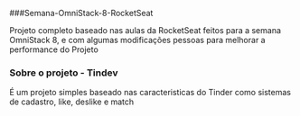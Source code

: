 ###Semana-OmniStack-8-RocketSeat

Projeto completo baseado nas aulas da RocketSeat feitos para a semana OmniStack 8, e com algumas modificações pessoas para melhorar a performance do Projeto

### Sobre o projeto - Tindev

É um projeto simples baseado nas caracteristicas do Tinder como sistemas de cadastro, like, deslike e match
